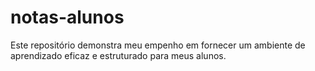 # notas-alunos
Este repositório demonstra meu empenho em fornecer um ambiente de aprendizado eficaz e estruturado para meus alunos.
